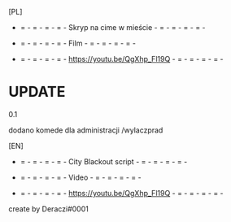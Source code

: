

[PL]

- = - = - = - = - Skryp na cime w mieście - = - = - = - = -

- = - = - = - = -          Film          - = - = - = - = -

- = - = - = - = - https://youtu.be/QgXhp_Fl19Q - = - = - = - = -


# UPDATE 

0.1

dodano komede dla administracji /wylaczprad 



[EN]

- = - = - = - = - City Blackout script - = - = - = - = -

- = - = - = - = - Video - = - = - = - = -

- = - = - = - = - https://youtu.be/QgXhp_Fl19Q - = - = - = - = -



create by Deraczi#0001
